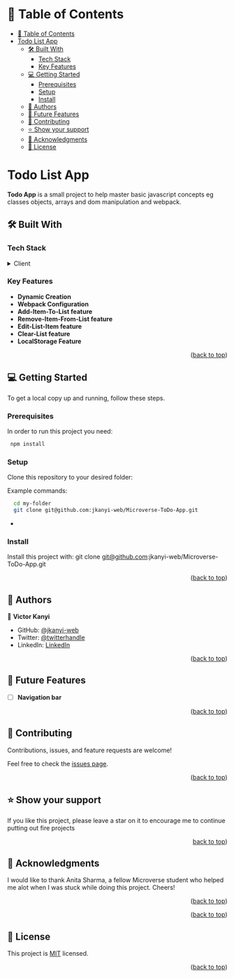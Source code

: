 <a name="readme-top"></a>
<!-- TABLE OF CONTENTS -->

# 📗 Table of Contents
- [📗 Table of Contents](#-table-of-contents)
- [Todo List App ](#todo-list-app-)
  - [🛠 Built With ](#-built-with-)
    - [Tech Stack ](#tech-stack-)
    - [Key Features ](#key-features-)
  - [💻 Getting Started ](#-getting-started-)
    - [Prerequisites](#prerequisites)
    - [Setup](#setup)
    - [Install](#install)
  - [👥 Authors ](#-authors-)
  - [🔭 Future Features ](#-future-features-)
  - [🤝 Contributing ](#-contributing-)
  - [⭐️ Show your support ](#️-show-your-support-)
  - [🙏 Acknowledgments ](#-acknowledgments-)
  - [📝 License ](#-license-)

<!-- PROJECT DESCRIPTION -->

# Todo List App <a name="about-project"></a>

**Todo App** is a small project to help master basic javascript concepts eg classes objects, arrays and dom manipulation and webpack.

## 🛠 Built With <a name="built-with"></a>

### Tech Stack <a name="tech-stack"></a>

<details>
  <summary>Client</summary>
  <ul>
    <li><a href="https://reactjs.org/">Html</a></li>
        <li><a href="#">CSS</a></li>
  </ul>
</details>

<!-- Features -->

### Key Features <a name="key-features"></a>

- **Dynamic Creation**
- **Webpack Configuration**
- **Add-Item-To-List feature**
- **Remove-Item-From-List feature**
- **Edit-List-Item feature**
- **Clear-List feature**
- **LocalStorage Feature**

<p align="right">(<a href="#readme-top">back to top</a>)</p>

<!-- GETTING STARTED -->

## 💻 Getting Started <a name="getting-started"></a>


To get a local copy up and running, follow these steps.

### Prerequisites

In order to run this project you need:

```sh
 npm install
```

### Setup

Clone this repository to your desired folder:

Example commands:

```sh
  cd my-folder
  git clone git@github.com:jkanyi-web/Microverse-ToDo-App.git
```
-

### Install

Install this project with:
 git clone git@github.com:jkanyi-web/Microverse-ToDo-App.git

<p align="right">(<a href="#readme-top">back to top</a>)</p>

<!-- AUTHORS -->

## 👥 Authors <a name="authors"></a>

👤 **Victor Kanyi**

- GitHub: [@jkanyi-web](https://github.com/jkanyi-web)
- Twitter: [@twitterhandle](https://twitter.com/jkanyi757)
- LinkedIn: [LinkedIn](https://linkedin.com/in/kanyi-kanyi-6668aa188/)

<p align="right">(<a href="#readme-top">back to top</a>)</p>

<!-- FUTURE FEATURES -->

## 🔭 Future Features <a name="future-features"></a>

- [ ] **Navigation bar**
<p align="right">(<a href="#readme-top">back to top</a>)</p>

<!-- CONTRIBUTING -->
## 🤝 Contributing <a name="contributing"></a>

Contributions, issues, and feature requests are welcome!

Feel free to check the [issues page](../../issues/).

<p align="right">(<a href="#readme-top">back to top</a>)</p>

<!-- SUPPORT -->

## ⭐️ Show your support <a name="support"></a>

If you like this project, please leave a star on it to encourage me to continue putting out fire projects

<p align="right"><a href="#readme-top">back to top</a>)</p>

<!-- ACKNOWLEDGEMENTS -->

## 🙏 Acknowledgments <a name="acknowledgements"></a>

I would like to thank Anita Sharma, a fellow Microverse student who helped me alot when I was stuck while doing this project. Cheers!

<p align="right">(<a href="#readme-top">back to top</a>)</p>

<p align="right">(<a href="#readme-top">back to top</a>)</p>

<!-- LICENSE -->
## 📝 License <a name="license"></a>

This project is [MIT](https://choosealicense.com/licenses/mit/) licensed.

<p align="right">(<a href="#readme-top">back to top</a>)</p>
